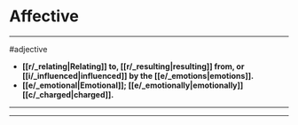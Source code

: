 # Affective
---
#adjective
- **[[r/_relating|Relating]] to, [[r/_resulting|resulting]] from, or [[i/_influenced|influenced]] by the [[e/_emotions|emotions]].**
- **[[e/_emotional|Emotional]]; [[e/_emotionally|emotionally]] [[c/_charged|charged]].**
---
---
